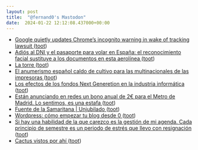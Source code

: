 ```yaml
---
layout: post
title:  "@fernand0's Mastodon"
date:  2024-01-22 12:12:08.437000+00:00
---
```

*  [Google quietly updates Chrome’s incognito warning in wake of tracking lawsuit ](https://www.theverge.com/2024/1/16/24039883/google-incognito-mode-tracking-lawsuit-notice-chang) ([toot](https://mastodon.social/@fernand0/111799535431584014))
*  [Adiós al DNI y el pasaporte para volar en España: el reconocimiento facial sustituye a los documentos en esta aerolínea ](https://www.genbeta.com/actualidad/adios-al-dni-pasaporte-para-volar-espana-reconocimiento-facial-sustituye-a-documentos-esta-aeroline) ([toot](https://mastodon.social/@fernand0/111799454629145070))
*  [La torre ](https://www.flickr.com/photos/fernand0/53457114826) ([toot](https://mastodon.social/@fernand0/111799398569375251))
*  [El anumerismo español caldo de cultivo para las multinacionales de las impresoras ](https://changlonet.com/blog/el-anumerismo-espanol-caldo-de-cultivo-para-las-multinacionales-de-las-impresoras) ([toot](https://mastodon.social/@fernand0/111799382566273124))
*  [Los efectos de los fondos Next Generetion en la industria informática ](https://changlonet.com/blog/los-efectos-de-los-fondos-next-generetion-en-la-industria-informatica) ([toot](https://mastodon.social/@fernand0/111799207801033954))
*  [Están anunciando en redes un bono anual de 2€ para el Metro de Madrid. Lo sentimos, es una estafa ](https://www.genbeta.com/actualidad/metro-madrid-advierte-esta-oferta-para-obtener-casi-gratis-bono-transporte-anual-se-trata-estaf) ([toot](https://mastodon.social/@fernand0/111799072525245752))
*  [
Fuente de la Samaritana \| Unjubilado	 ](https://www.unjubilado.info/fuente-de-la-samaritana) ([toot](https://mastodon.social/@fernand0/111798975990828339))
*  [Wordpress: cómo empezar tu blog desde 0 ](https://www.bloglenovo.es/vida-tecnologica/como-se-hace/wordpress-empezar-blog-guia) ([toot](https://mastodon.social/@fernand0/111798874500963217))
*  [Si hay una habilidad de la que carezco es la gestión de mi agenda. Cada principio de semestre es un periodo de estrés que llevo con resignación  ](https://mastodon.social/@fernand0/111798816850871844) ([toot](https://mastodon.social/@fernand0/111798816850871844))
*  [Cactus vistos por ahí ](https://avecesunafoto.wordpress.com/2024/01/21/cactus-vistos-por-ahi) ([toot](https://mastodon.social/@fernand0/111795146388997886))
